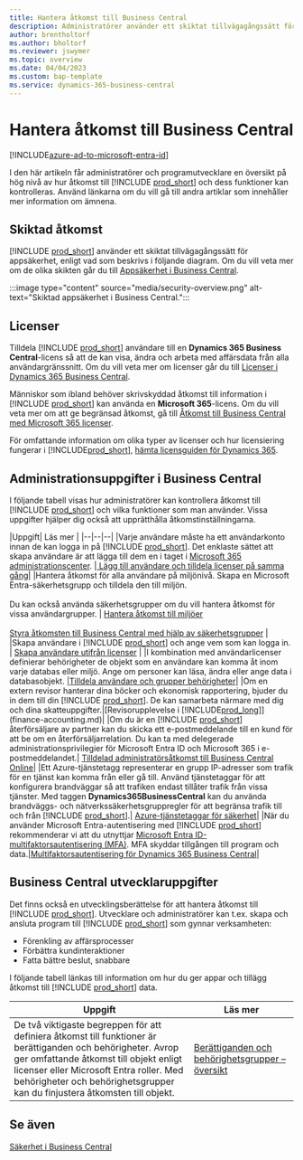 ```yaml
---
title: Hantera åtkomst till Business Central
description: Administratörer använder ett skiktat tillvägagångssätt för att kontrollera åtkomsten till Business Central och dess funktioner.
author: brentholtorf
ms.author: bholtorf
ms.reviewer: jswymer
ms.topic: overview
ms.date: 04/04/2023
ms.custom: bap-template
ms.service: dynamics-365-business-central
---
```


# <a name="manage-access-to-business-central"></a>Hantera åtkomst till Business Central

[!INCLUDE[azure-ad-to-microsoft-entra-id](~/../shared-content/shared/azure-ad-to-microsoft-entra-id.md)]

I den här artikeln får administratörer och programutvecklare en översikt på hög nivå av hur åtkomst till [!INCLUDE [prod_short](includes/prod_short.md)] och dess funktioner kan kontrolleras. Använd länkarna om du vill gå till andra artiklar som innehåller mer information om ämnena.

## <a name="layered-access"></a>Skiktad åtkomst

[!INCLUDE [prod_short](includes/prod_short.md)] använder ett skiktat tillvägagångssätt för appsäkerhet, enligt vad som beskrivs i följande diagram. Om du vill veta mer om de olika skikten går du till [Appsäkerhet i Business Central](/dynamics365/business-central/dev-itpro/security/security-application).

:::image type="content" source="media/security-overview.png" alt-text="Skiktad appsäkerhet i Business Central.":::

## <a name="licenses"></a>Licenser

Tilldela [!INCLUDE [prod_short](includes/prod_short.md)] användare till en **Dynamics 365 Business Central**-licens så att de kan visa, ändra och arbeta med affärsdata från alla användargränssnitt. Om du vill veta mer om licenser går du till [Licenser i Dynamics 365 Business Central](/dynamics365/business-central/dev-itpro/deployment/licensing).

Människor som ibland behöver skrivskyddad åtkomst till information i [!INCLUDE [prod_short](includes/prod_short.md)] kan använda en **Microsoft 365**-licens. Om du vill veta mer om att ge begränsad åtkomst, gå till [Åtkomst till Business Central med Microsoft 365 licenser](admin-access-with-m365-license.md).

För omfattande information om olika typer av licenser och hur licensiering fungerar i [!INCLUDE[prod_short](includes/prod_short.md)], [hämta licensguiden för Dynamics 365](https://go.microsoft.com/fwlink/?LinkId=866544).

## <a name="business-central-administrator-tasks"></a>Administrationsuppgifter i Business Central

I följande tabell visas hur administratörer kan kontrollera åtkomst till [!INCLUDE [prod_short](includes/prod_short.md)] och vilka funktioner som man använder. Vissa uppgifter hjälper dig också att upprätthålla åtkomstinställningarna.

|Uppgift| Läs mer |
|--|--|--|
|Varje användare måste ha ett användarkonto innan de kan logga in på [!INCLUDE [prod_short](includes/prod_short.md)]. Det enklaste sättet att skapa användare är att lägga till dem en i taget i [Microsoft 365 administrationscenter](https://go.microsoft.com/fwlink/p/?linkid=2024339). |[ Lägg till användare och tilldela licenser på samma gång](/microsoft-365/admin/add-users/add-users)|
|Hantera åtkomst för alla användare på miljönivå. Skapa en Microsoft Entra-säkerhetsgrupp och tilldela den till miljön.<br><br> Du kan också använda säkerhetsgrupper om du vill hantera åtkomst för vissa användargrupper. | [Hantera åtkomst till miljöer](/dynamics365/business-central/dev-itpro/administration/tenant-admin-center-manage-access)<br><br>[Styra åtkomsten till Business Central med hjälp av säkerhetsgrupper](ui-security-groups.md) |
|Skapa användare i [!INCLUDE [prod_short](includes/prod_short.md)] och ange vem som kan logga in. | [Skapa användare utifrån licenser](ui-how-users-permissions.md) |
|I kombination med användarlicenser definierar behörigheter de objekt som en användare kan komma åt inom varje databas eller miljö. Ange om personer kan läsa, ändra eller ange data i databasobjekt. |[Tilldela användare och grupper behörigheter](ui-define-granular-permissions.md)|
|Om en extern revisor hanterar dina böcker och ekonomisk rapportering, bjuder du in dem till din [!INCLUDE [prod_short](includes/prod_short.md)]. De kan samarbeta närmare med dig och dina skatteuppgifter.|[Revisorupplevelse i [!INCLUDE[prod_long](includes/prod_long.md)]](finance-accounting.md)|
|Om du är en [!INCLUDE [prod_short](includes/prod_short.md)] återförsäljare av partner kan du skicka ett e-postmeddelande till en kund för att be om en återförsäljarrelation. Du kan ta med delegerade administrationsprivilegier för Microsoft Entra ID och Microsoft 365 i e-postmeddelandet.| [Tilldelad administratörsåtkomst till Business Central Online](/dynamics365/business-central/dev-itpro/administration/delegated-admin)|
|Ett Azure-tjänstetagg representerar en grupp IP-adresser som trafik för en tjänst kan komma från eller gå till. Använd tjänstetaggar för att konfigurera brandväggar så att trafiken endast tillåter trafik från vissa tjänster. Med taggen **Dynamics365BusinessCentral** kan du använda brandväggs- och nätverkssäkerhetsgruppregler för att begränsa trafik till och från [!INCLUDE [prod_short](includes/prod_short.md)].| [Azure-tjänstetaggar för säkerhet](/dynamics365/business-central/dev-itpro/security/security-service-tags)|
|När du använder Microsoft Entra-autentisering med [!INCLUDE [prod_short](includes/prod_short.md)] rekommenderar vi att du utnyttjar [Microsoft Entra ID-multifaktorsautentisering (MFA)](/azure/active-directory/authentication/concept-mfa-howitworks). MFA skyddar tillgången till program och data.|[Multifaktorsautentisering för Dynamics 365 Business Central](/dynamics365/business-central/dev-itpro/security/multifactor-authentication)|

## <a name="business-central-developer-tasks"></a>Business Central utvecklaruppgifter

Det finns också en utvecklingsberättelse för att hantera åtkomst till [!INCLUDE [prod_short](includes/prod_short.md)]. Utvecklare och administratörer kan t.ex. skapa och ansluta program till [!INCLUDE [prod_short](includes/prod_short.md)] som gynnar verksamheten:  

* Förenkling av affärsprocesser
* Förbättra kundinteraktioner
* Fatta bättre beslut, snabbare

I följande tabell länkas till information om hur du ger appar och tillägg åtkomst till [!INCLUDE [prod_short](includes/prod_short.md)] data.

| Uppgift | Läs mer |
|--|--|
|De två viktigaste begreppen för att definiera åtkomst till funktioner är berättiganden och behörigheter. Avrop ger omfattande åtkomst till objekt enligt licenser eller Microsoft Entra roller. Med behörigheter och behörighetsgrupper kan du finjustera åtkomsten till objekt. |[Berättiganden och behörighetsgrupper – översikt](/dynamics365/business-central/dev-itpro/developer/devenv-entitlements-and-permissionsets-overview)|

## <a name="see-also"></a>Se även

[Säkerhet i Business Central](/dynamics365/business-central/dev-itpro/security/security-and-protection)

